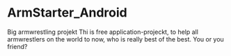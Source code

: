 # ArmStarter_Android
Big armwrestling projekt
Thi is free application-projeckt, to help all armwrestlers on the world to now, who is really best of the best. You or you friend?
